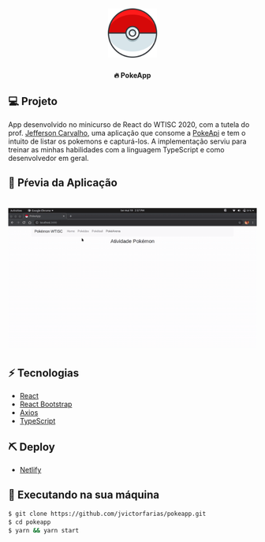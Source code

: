 <h1 align="center">
    <img alt="Pokeapp" title="#pokeapp" src=".github/pokeball.png" width="100px" />
</h1>

<h4 align="center">
  🔥 PokeApp
</h4>

## 💻 Projeto

App desenvolvido no minicurso de React do WTISC 2020, com a tutela do prof. [Jefferson Carvalho](https://github.com/jeffersoncarvalho), uma aplicação que consome a [PokeApi](https://pokeapi.co/) e tem o intuito de listar os pokemons e capturá-los. A implementação serviu para treinar as minhas habilidades com a linguagem TypeScript e como desenvolvedor em geral.

## 🎥 Pŕevia da Aplicação

<h1 align="center">
  <img src=".github/pokeapp.gif" />
</h1>

## ⚡ Tecnologias

- [React](https://pt-br.reactjs.org/)
- [React Bootstrap](https://react-bootstrap.github.io/)
- [Axios](https://github.com/axios/axios)
- [TypeScript](https://www.typescriptlang.org/)

## ⛏ Deploy

- [Netlify](https://5ec422af6145845ee9c9a7f5--pokeapp-ronnyacacio.netlify.app/)

## 🚀 Executando na sua máquina

```sh
$ git clone https://github.com/jvictorfarias/pokeapp.git
$ cd pokeapp
$ yarn && yarn start
```
